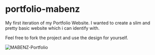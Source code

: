 # portfolio-mabenz

My first iteration of my Portfolio Website.
I wanted to create a slim and pretty basic website which i can identify with.

Feel free to fork the project and use the design for yourself.


![MABENZ-Portfolio](https://github.com/marbenz2/portfolio-mabenz/assets/34230225/458c4168-0bc4-4f6f-b572-2f4b57cdd782)

